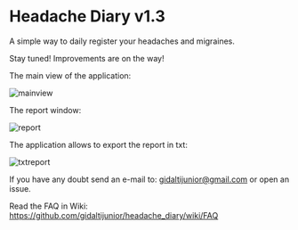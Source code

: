 # Headache Diary v1.3
A simple way to daily register your headaches and migraines.

Stay tuned! Improvements are on the way!

The main view of the application:

![mainview](https://i.imgur.com/bH2UuR1.png)

The report window:

![report](https://i.imgur.com/z9c6bzg.png)

The application allows to export the report in txt:

![txtreport](https://i.imgur.com/FMS2GEl.png)

If you have any doubt send an e-mail to: gidaltijunior@gmail.com or open an issue.

Read the FAQ in Wiki: https://github.com/gidaltijunior/headache_diary/wiki/FAQ
